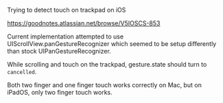 Trying to detect touch on trackpad on iOS

https://goodnotes.atlassian.net/browse/V5IOSCS-853

Current implementation attempted to use UIScrollView.panGestureRecognizer
which seemed to be setup differently than stock UIPanGestureRecognizer.

While scrolling and touch on the trackpad, gesture.state should turn to `cancelled`.

Both two finger and one finger touch works correctly on Mac, but on iPadOS, only two finger touch works.

